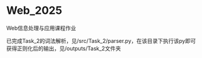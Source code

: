 # Web_2025
Web信息处理与应用课程作业



已完成Task_2的词法解析，见/src/Task_2/parser.py，在该目录下执行该py即可获得正则化后的输出，见/outputs/Task_2文件夹
